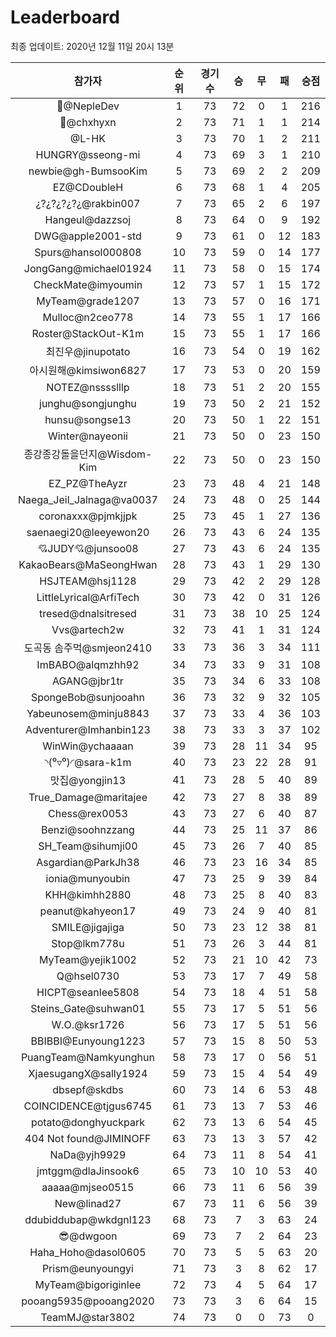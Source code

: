 # Leaderboard
최종 업데이트: 2020년 12월 11일 20시 13분




| 참가자 | 순위 | 경기수 | 승 | 무 | 패 | 승점 |
|:---:|:---:|:---:|:---:|:---:|:---:|:---:|
| 💸@NepleDev | 1 | 73 | 72 | 0 | 1 | 216 |
| 👑@chxhyxn | 2 | 73 | 71 | 1 | 1 | 214 |
| @L-HK | 3 | 73 | 70 | 1 | 2 | 211 |
| HUNGRY@sseong-mi | 4 | 73 | 69 | 3 | 1 | 210 |
| newbie@gh-BumsooKim | 5 | 73 | 69 | 2 | 2 | 209 |
| EZ@CDoubleH | 6 | 73 | 68 | 1 | 4 | 205 |
| ¿?¿?¿?¿?¿@rakbin007 | 7 | 73 | 65 | 2 | 6 | 197 |
| Hangeul@dazzsoj | 8 | 73 | 64 | 0 | 9 | 192 |
| DWG@apple2001-std | 9 | 73 | 61 | 0 | 12 | 183 |
| Spurs@hansol000808 | 10 | 73 | 59 | 0 | 14 | 177 |
| JongGang@michael01924 | 11 | 73 | 58 | 0 | 15 | 174 |
| CheckMate@imyoumin | 12 | 73 | 57 | 1 | 15 | 172 |
| MyTeam@grade1207 | 13 | 73 | 57 | 0 | 16 | 171 |
| Mulloc@n2ceo778 | 14 | 73 | 55 | 1 | 17 | 166 |
| Roster@StackOut-K1m | 15 | 73 | 55 | 1 | 17 | 166 |
| 최진우@jinupotato | 16 | 73 | 54 | 0 | 19 | 162 |
| 아시원해@kimsiwon6827 | 17 | 73 | 53 | 0 | 20 | 159 |
| NOTEZ@nsssslllp | 18 | 73 | 51 | 2 | 20 | 155 |
| junghu@songjunghu | 19 | 73 | 50 | 2 | 21 | 152 |
| hunsu@songse13 | 20 | 73 | 50 | 1 | 22 | 151 |
| Winter@nayeonii | 21 | 73 | 50 | 0 | 23 | 150 |
| 종강종강돌을던지@Wisdom-Kim | 22 | 73 | 50 | 0 | 23 | 150 |
| EZ_PZ@TheAyzr | 23 | 73 | 48 | 4 | 21 | 148 |
| Naega_Jeil_Jalnaga@va0037 | 24 | 73 | 48 | 0 | 25 | 144 |
| coronaxxx@pjmkjjpk | 25 | 73 | 45 | 1 | 27 | 136 |
| saenaegi20@leeyewon20 | 26 | 73 | 43 | 6 | 24 | 135 |
| 💘JUDY💘@junsoo08 | 27 | 73 | 43 | 6 | 24 | 135 |
| KakaoBears@MaSeongHwan | 28 | 73 | 43 | 1 | 29 | 130 |
| HSJTEAM@hsj1128 | 29 | 73 | 42 | 2 | 29 | 128 |
| LittleLyrical@ArfiTech | 30 | 73 | 42 | 0 | 31 | 126 |
| tresed@dnalsitresed | 31 | 73 | 38 | 10 | 25 | 124 |
| Vvs@artech2w | 32 | 73 | 41 | 1 | 31 | 124 |
| 도곡동 솜주먹@smjeon2410 | 33 | 73 | 36 | 3 | 34 | 111 |
| ImBABO@alqmzhh92 | 34 | 73 | 33 | 9 | 31 | 108 |
| AGANG@jbr1tr | 35 | 73 | 34 | 6 | 33 | 108 |
| SpongeBob@sunjooahn | 36 | 73 | 32 | 9 | 32 | 105 |
| Yabeunosem@minju8843 | 37 | 73 | 33 | 4 | 36 | 103 |
| Adventurer@Imhanbin123 | 38 | 73 | 33 | 3 | 37 | 102 |
| WinWin@ychaaaan | 39 | 73 | 28 | 11 | 34 | 95 |
| ◝(⁰▿⁰)◜@sara-k1m | 40 | 73 | 23 | 22 | 28 | 91 |
| 맛집@yongjin13 | 41 | 73 | 28 | 5 | 40 | 89 |
| True_Damage@maritajee | 42 | 73 | 27 | 8 | 38 | 89 |
| Chess@rex0053 | 43 | 73 | 27 | 6 | 40 | 87 |
| Benzi@soohnzzang | 44 | 73 | 25 | 11 | 37 | 86 |
| SH_Team@sihumji00 | 45 | 73 | 26 | 7 | 40 | 85 |
| Asgardian@ParkJh38 | 46 | 73 | 23 | 16 | 34 | 85 |
| ionia@munyoubin | 47 | 73 | 25 | 9 | 39 | 84 |
| KHH@kimhh2880 | 48 | 73 | 25 | 8 | 40 | 83 |
| peanut@kahyeon17 | 49 | 73 | 24 | 9 | 40 | 81 |
| SMILE@jigajiga | 50 | 73 | 23 | 12 | 38 | 81 |
| Stop@lkm778u | 51 | 73 | 26 | 3 | 44 | 81 |
| MyTeam@yejik1002 | 52 | 73 | 21 | 10 | 42 | 73 |
| Q@hsel0730 | 53 | 73 | 17 | 7 | 49 | 58 |
| HICPT@seanlee5808 | 54 | 73 | 18 | 4 | 51 | 58 |
| Steins_Gate@suhwan01 | 55 | 73 | 17 | 5 | 51 | 56 |
| W.O.@ksr1726 | 56 | 73 | 17 | 5 | 51 | 56 |
| BBIBBI@Eunyoung1223 | 57 | 73 | 15 | 8 | 50 | 53 |
| PuangTeam@Namkyunghun | 58 | 73 | 17 | 0 | 56 | 51 |
| XjaesugangX@sally1924 | 59 | 73 | 15 | 4 | 54 | 49 |
| dbsepf@skdbs | 60 | 73 | 14 | 6 | 53 | 48 |
| COINCIDENCE@tjgus6745 | 61 | 73 | 13 | 7 | 53 | 46 |
| potato@donghyuckpark | 62 | 73 | 13 | 6 | 54 | 45 |
| 404 Not found@JIMINOFF | 63 | 73 | 13 | 3 | 57 | 42 |
| NaDa@yjh9929 | 64 | 73 | 11 | 8 | 54 | 41 |
| jmtggm@dlaJinsook6 | 65 | 73 | 10 | 10 | 53 | 40 |
| aaaaa@mjseo0515 | 66 | 73 | 11 | 6 | 56 | 39 |
| New@linad27 | 67 | 73 | 11 | 6 | 56 | 39 |
| ddubiddubap@wkdgnl123 | 68 | 73 | 7 | 3 | 63 | 24 |
| 😎@dwgoon | 69 | 73 | 7 | 2 | 64 | 23 |
| Haha_Hoho@dasol0605 | 70 | 73 | 5 | 5 | 63 | 20 |
| Prism@eunyoungyi | 71 | 73 | 3 | 8 | 62 | 17 |
| MyTeam@bigoriginlee | 72 | 73 | 4 | 5 | 64 | 17 |
| pooang5935@pooang2020 | 73 | 73 | 3 | 6 | 64 | 15 |
| TeamMJ@star3802 | 74 | 73 | 0 | 0 | 73 | 0 |